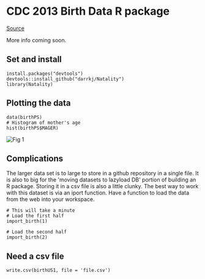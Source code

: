 # CDC 2013 Birth Data R package

[Source](http://www.cdc.gov/nchs/data_access/VitalStatsOnline.htm)

More info coming soon.

## Set and install

```
install.packages("devtools")
devtools::install_github("darrkj/Natality")
library(Natality)
```

## Plotting the data

```
data(birthPS)
# Histogram of mother's age
hist(birthPS$MAGER)
```

![Fig 1](http://darrkj.github.io/images/MAGER.png)

## Complications

The larger data set is to large to store in a github repository in a single file. It is also to big for the 'moving datasets to lazyload DB' portion of building an R package. Storing it in a csv file is also a little clunky. The best way to work with this dataset is via an iport function. Have a function to load the data from the web into your workspace.

```
# This will take a minute
# Load the first half
import_birth(1)

# Load the second half
import_birth(2)
```

## Need a csv file

```
write.csv(birthUS1, file = 'file.csv')
```


